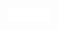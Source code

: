 

<!--
**vemarun/vemarun** is a ✨ _special_ ✨ repository because its `README.md` (this file) appears on your GitHub profile.

Here are some ideas to get you started:
-->


<a href="https://linkedin.com/in/vemarun" target="_blank"><img align="left" alt="Arun Verma | LinkedIn" width="22px" src="https://github.com/Aakarsh-B/trying-repos/blob/master/linkedin.svg" /></a>
<a href="https://medium.com/@lavaishere" target="_blank"><img align="left" alt="Arun Verma | Medium" width="22px" src="https://github.com/Aakarsh-B/trying-repos/blob/master/medium.svg" /></a>
<a href="https://thetechmadness.blogspot.com/?m=1" target="_blank"><img align="left" alt="Blogger" width="22px" src="https://github.com/Aakarsh-B/trying-repos/blob/master/www.svg" /></a>


